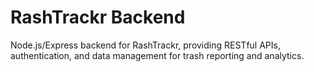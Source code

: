 # RashTrackr Backend

Node.js/Express backend for RashTrackr, providing RESTful APIs, authentication, and data management for trash reporting and analytics. 
